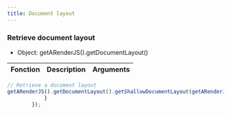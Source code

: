 ```yaml
---
title: Document layout
---
```


### Retrieve document layout

- Object: getARenderJS().getDocumentLayout()

| Fonction                                                    | Description                                                                                                                                     | Arguments                                                                                                                                                                                                                                      |
| ----------------------------------------------------------- | ----------------------------------------------------------------------------------------------------------------------------------------------- | ---------------------------------------------------------------------------------------------------------------------------------------------------------------------------------------------------------------------------------------------- |

```js
// Retrieve a document layout
getARenderJS().getDocumentLayout().getShallowDocumentLayout(getARenderJS().getMasterDocumentId(), function(layout) <!-- Commentaire nettoyé -->
            }
        });
```